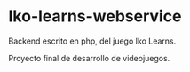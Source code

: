 # Iko-learns-webservice

Backend escrito en php, del juego Iko Learns.

Proyecto final de desarrollo de videojuegos.